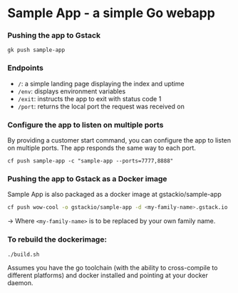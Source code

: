 # Sample App - a simple Go webapp

### Pushing the app to Gstack

```
gk push sample-app
```

### Endpoints

- `/`: a simple landing page displaying the index and uptime
- `/env`: displays environment variables
- `/exit`: instructs the app to exit with status code 1
- `/port`: returns the local port the request was received on

### Configure the app to listen on multiple ports

By providing a customer start command, you can configure the app to listen on multiple ports. The app responds the same way to each port.
```
cf push sample-app -c "sample-app --ports=7777,8888"
```

### Pushing the app to Gstack as a Docker image

Sample App is also packaged as a docker image at gstackio/sample-app

```bash
cf push wow-cool -o gstackio/sample-app -d <my-family-name>.gstack.io
```

→ Where `<my-family-name>` is to be replaced by your own family name.

### To rebuild the dockerimage:

```bash
./build.sh
```

Assumes you have the go toolchain (with the ability to cross-compile to different platforms) and docker installed and pointing at your docker daemon.
